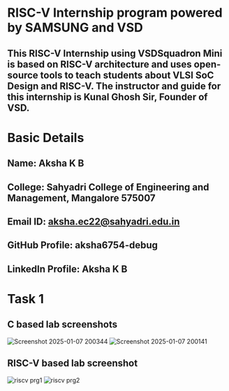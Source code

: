 
# RISC-V Internship program powered by SAMSUNG and VSD
## This RISC-V Internship using VSDSquadron Mini is based on RISC-V architecture and uses open-source tools to teach students about VLSI SoC Design and RISC-V. The instructor and guide for this internship is Kunal Ghosh Sir, Founder of VSD.
# Basic Details
## Name: Aksha K B
## College: Sahyadri College of Engineering and Management, Mangalore 575007
## Email ID: aksha.ec22@sahyadri.edu.in
## GitHub Profile: aksha6754-debug
## LinkedIn Profile: Aksha K B
# Task 1
## C based lab screenshots
![Screenshot 2025-01-07 200344](https://github.com/user-attachments/assets/eac3055b-0ed5-45cc-8940-1707054030c9)
![Screenshot 2025-01-07 200141](https://github.com/user-attachments/assets/9618fab5-3a55-45ae-822c-94a22a8d5869)

## RISC-V based lab screenshot 
![riscv prg1](https://github.com/user-attachments/assets/abb2f63f-bcad-4c59-ab5e-d2e14a8e98ec)
![riscv prg2](https://github.com/user-attachments/assets/26e783bd-d7ce-48b7-9650-b2471415ea67)


